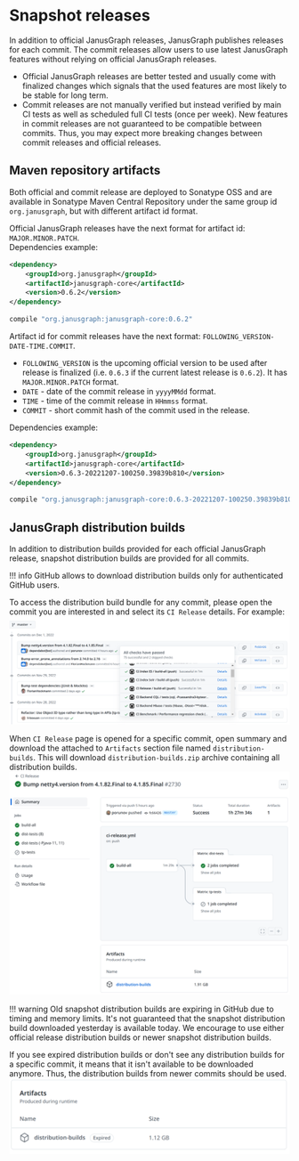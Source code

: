 # Snapshot releases

In addition to official JanusGraph releases, JanusGraph publishes 
releases for each commit. The commit releases allow users to use latest
JanusGraph features without relying on official JanusGraph releases.
- Official JanusGraph releases are better tested and usually come with finalized
  changes which signals that the used features are most likely to be stable for long term.
- Commit releases are not manually verified but instead verified by main CI tests as
  well as scheduled full CI tests (once per week). New features in commit releases are not
  guaranteed to be compatible between commits. Thus, you may expect more breaking changes between
  commit releases and official releases.

## Maven repository artifacts

Both official and commit release are deployed to Sonatype OSS and are available in Sonatype Maven Central Repository 
under the same group id `org.janusgraph`, but with different artifact id format.  

Official JanusGraph releases have the next format for artifact id: `MAJOR.MINOR.PATCH`.  
Dependencies example:

```xml tab='Maven'
<dependency>
    <groupId>org.janusgraph</groupId>
    <artifactId>janusgraph-core</artifactId>
    <version>0.6.2</version>
</dependency>
```

```groovy tab='Gradle'
compile "org.janusgraph:janusgraph-core:0.6.2"
```

Artifact id for commit releases have the next format: `FOLLOWING_VERSION-DATE-TIME.COMMIT`.  
- `FOLLOWING_VERSION` is the upcoming official version to be used after release is finalized (i.e. `0.6.3` if the current latest release is `0.6.2`). 
It has `MAJOR.MINOR.PATCH` format.
- `DATE` - date of the commit release in `yyyyMMdd` format.
- `TIME` - time of the commit release in `HHmmss` format.
- `COMMIT` - short commit hash of the commit used in the release.

Dependencies example:

```xml tab='Maven'
<dependency>
    <groupId>org.janusgraph</groupId>
    <artifactId>janusgraph-core</artifactId>
    <version>0.6.3-20221207-100250.39839b810</version>
</dependency>
```

```groovy tab='Gradle'
compile "org.janusgraph:janusgraph-core:0.6.3-20221207-100250.39839b810"
```

## JanusGraph distribution builds

In addition to distribution builds provided for each official JanusGraph release, snapshot distribution builds are
provided for all commits.

!!! info
    GitHub allows to download distribution builds only for authenticated GitHub users.

To access the distribution build bundle for any commit, please open the commit you are interested in and select its
`CI Release` details. For example:
![](github_release_ci.png)

When `CI Release` page is opened for a specific commit, open summary and download the attached to `Artifacts` section
file named `distribution-builds`. This will download `distribution-builds.zip` archive containing all distribution builds.
![](github_distribution_builds.png)

!!! warning
    Old snapshot distribution builds are expiring in GitHub due to timing and memory limits. It's not guaranteed that
    the snapshot distribution build downloaded yesterday is available today. We encourage to use either official release
    distribution builds or newer snapshot distribution builds.

If you see expired distribution builds or don't see any distribution builds for a specific commit, it means that it isn't
available to be downloaded anymore. Thus, the distribution builds from newer commits should be used.
![](github_expired_distribution_builds.png)
